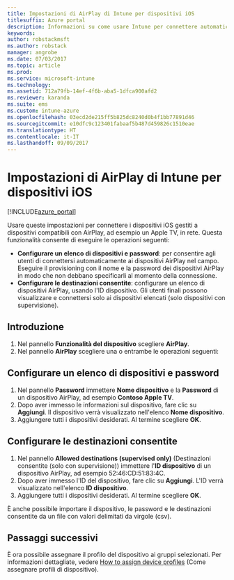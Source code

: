 ```yaml
---
title: Impostazioni di AirPlay di Intune per dispositivi iOS
titlesuffix: Azure portal
description: Informazioni su come usare Intune per connettere automaticamente i dispositivi iOS a dispositivi compatibili con AirPlay.
keywords: 
author: robstackmsft
ms.author: robstack
manager: angrobe
ms.date: 07/03/2017
ms.topic: article
ms.prod: 
ms.service: microsoft-intune
ms.technology: 
ms.assetid: 712a79fb-14ef-4f6b-aba5-1dfca900afd2
ms.reviewer: karanda
ms.suite: ems
ms.custom: intune-azure
ms.openlocfilehash: 03ecd2de215ff5b825dc8240d0b4f1bb77891d46
ms.sourcegitcommit: e10dfc9c123401fabaaf5b487d459826c1510eae
ms.translationtype: HT
ms.contentlocale: it-IT
ms.lasthandoff: 09/09/2017
---
```

# <a name="intune-airplay-settings-for-ios-devices"></a>Impostazioni di AirPlay di Intune per dispositivi iOS

[!INCLUDE[azure_portal](./includes/azure_portal.md)]

Usare queste impostazioni per connettere i dispositivi iOS gestiti a dispositivi compatibili con AirPlay, ad esempio un Apple TV, in rete.
Questa funzionalità consente di eseguire le operazioni seguenti:

- **Configurare un elenco di dispositivi e password**: per consentire agli utenti di connettersi automaticamente ai dispositivi AirPlay nel campo. Eseguire il provisioning con il nome e la password dei dispositivi AirPlay in modo che non debbano specificarli al momento della connessione.
- **Configurare le destinazioni consentite**: configurare un elenco di dispositivi AirPlay, usando l'ID dispositivo. Gli utenti finali possono visualizzare e connettersi solo ai dispositivi elencati (solo dispositivi con supervisione).

## <a name="get-started"></a>Introduzione

1. Nel pannello **Funzionalità del dispositivo** scegliere **AirPlay**.
2. Nel pannello **AirPlay** scegliere una o entrambe le operazioni seguenti:

## <a name="configure-a-device-and-password-list"></a>Configurare un elenco di dispositivi e password

1. Nel pannello **Password** immettere **Nome dispositivo** e la **Password** di un dispositivo AirPlay, ad esempio **Contoso Apple TV**.
2. Dopo aver immesso le informazioni sul dispositivo, fare clic su **Aggiungi**. Il dispositivo verrà visualizzato nell'elenco **Nome dispositivo**.
3. Aggiungere tutti i dispositivi desiderati. Al termine scegliere **OK**.


## <a name="configure-allowed-destinations"></a>Configurare le destinazioni consentite

1. Nel pannello **Allowed destinations (supervised only)** (Destinazioni consentite (solo con supervisione)) immettere l'**ID dispositivo** di un dispositivo AirPlay, ad esempio 52:46:CD:51:83:4C.
2. Dopo aver immesso l'ID del dispositivo, fare clic su **Aggiungi**. L'ID verrà visualizzato nell'elenco **ID dispositivo**.
3. Aggiungere tutti i dispositivi desiderati. Al termine scegliere **OK**.

È anche possibile importare il dispositivo, le password e le destinazioni consentite da un file con valori delimitati da virgole (csv).


## <a name="next-steps"></a>Passaggi successivi

È ora possibile assegnare il profilo del dispositivo ai gruppi selezionati. Per informazioni dettagliate, vedere [How to assign device profiles](device-profile-assign.md) (Come assegnare profili di dispositivo).

